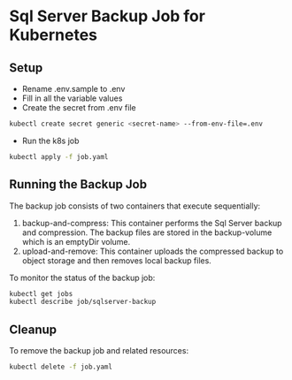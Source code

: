 # Sql Server Backup Job for Kubernetes


## Setup
- Rename .env.sample to .env
- Fill in all the variable values
- Create the secret from .env file

```bash
kubectl create secret generic <secret-name> --from-env-file=.env
```

- Run the k8s job

```bash
kubectl apply -f job.yaml
```

## Running the Backup Job

The backup job consists of two containers that execute sequentially:

1. backup-and-compress: This container performs the Sql Server backup and compression. The backup files are stored in the backup-volume which is an emptyDir volume.
2. upload-and-remove: This container uploads the compressed backup to object storage and then removes local backup files.

To monitor the status of the backup job:

```sh
kubectl get jobs
kubectl describe job/sqlserver-backup
```

## Cleanup

To remove the backup job and related resources:

```sh
kubectl delete -f job.yaml
```